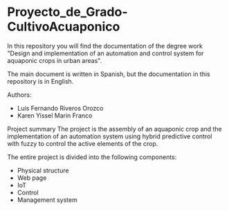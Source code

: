 # Proyecto_de_Grado-CultivoAcuaponico

In this repository you will find the documentation of the degree work "Design and implementation of an automation and control system for aquaponic crops in urban areas".

The main document is written in Spanish, but the documentation in this repository is in English.

Authors: 
- Luis Fernando Riveros Orozco
- Karen Yissel Marin Franco

Project summary
The project is the assembly of an aquaponic crop and the implementation of an automation system using hybrid predictive control with fuzzy to control the active elements of the crop.



The entire project is divided into the following components:
- Physical structure
- Web page
- IoT
- Control
- Management system

